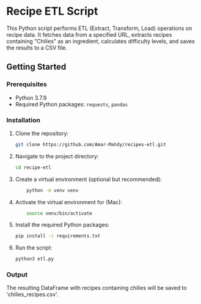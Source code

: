# Recipe ETL Script

This Python script performs ETL (Extract, Transform, Load) operations on recipe data. It fetches data from a specified URL, extracts recipes containing "Chilies" as an ingredient, calculates difficulty levels, and saves the results to a CSV file.

## Getting Started

### Prerequisites

- Python 3.7.9
- Required Python packages: `requests`, `pandas`

### Installation

1. Clone the repository:

    ```bash
    git clone https://github.com/Amar-Mahdy/recipes-etl.git
    ```

2. Navigate to the project directory:

    ```bash
    cd recipe-etl
    ```

3. Create a virtual environment (optional but recommended):

    ```bash
        python -m venv venv
    ```

4. Activate the virtual environment for (Mac):

    ```bash
        source venv/bin/activate
    ```

5. Install the required Python packages:

    ```bash
    pip install -r requirements.txt
    ```

6. Run the script:

    ```bash
    python3 etl.py
    ```

### Output

The resulting DataFrame with recipes containing chilies will be saved to 'chilies_recipes.csv'.
